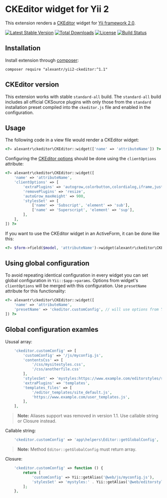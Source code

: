 # CKEditor widget for Yii 2

This extension renders a [CKEditor](http://ckeditor.com/) widget for [Yii framework 2.0](http://www.yiiframework.com).

[![Latest Stable Version](https://poser.pugx.org/alexantr/yii2-ckeditor/v/stable)](https://packagist.org/packages/alexantr/yii2-ckeditor)
[![Total Downloads](https://poser.pugx.org/alexantr/yii2-ckeditor/downloads)](https://packagist.org/packages/alexantr/yii2-ckeditor)
[![License](https://poser.pugx.org/alexantr/yii2-ckeditor/license)](https://packagist.org/packages/alexantr/yii2-ckeditor)
[![Build Status](https://travis-ci.org/alexantr/yii2-ckeditor.svg?branch=master)](https://travis-ci.org/alexantr/yii2-ckeditor)

## Installation

Install extension through [composer](http://getcomposer.org/):

```
composer require "alexantr/yii2-ckeditor:^1.1"
```

## CKEditor version

This extension works with stable `standard-all` build. The `standard-all` build includes all official CKSource
plugins with only those from the `standard` installation preset compiled into the `ckeditor.js` file and
enabled in the configuration.

## Usage

The following code in a view file would render a CKEditor widget:

```php
<?= alexantr\ckeditor\CKEditor::widget(['name' => 'attributeName']) ?>
```

Configuring the [CKEditor options](http://docs.ckeditor.com/#!/api/CKEDITOR.config) should be done
using the `clientOptions` attribute:

```php
<?= alexantr\ckeditor\CKEditor::widget([
    'name' => 'attributeName',
    'clientOptions' => [
        'extraPlugins' => 'autogrow,colorbutton,colordialog,iframe,justify,showblocks',
        'removePlugins' => 'resize',
        'autoGrow_maxHeight' => 900,
        'stylesSet' => [
            ['name' => 'Subscript', 'element' => 'sub'],
            ['name' => 'Superscript', 'element' => 'sup'],
        ],
    ],
]) ?>
```

If you want to use the CKEditor widget in an ActiveForm, it can be done like this:

```php
<?= $form->field($model, 'attributeName')->widget(alexantr\ckeditor\CKEditor::className()) ?>
```

## Using global configuration

To avoid repeating identical configuration in every widget you can set global configuration in
`Yii::$app->params`. Options from widget's `clientOptions` will be merged with this configuration. Use `presetName`
attribute for this functionality:

```php
<?= alexantr\ckeditor\CKEditor::widget([
    'name' => 'attributeName',
    'presetName' => 'ckeditor.customConfig', // will use options from Yii::$app->params['ckeditor.customConfig']
]) ?>
```

## Global configuration examles

Ususal array:

```php
    'ckeditor.customConfig' => [
        'customConfig' => '/js/myconfig.js',
        'contentsCss' => [
            '/css/mysitestyles.css',
            '/css/anotherfile.css'
        ],
        'stylesSet' => 'mystyles:https://www.example.com/editorstyles/styles.js',
        'extraPlugins' => 'templates',
        'templates_files' => [
            '/editor_templates/site_default.js',
            'https://www.example.com/user_templates.js',
        ],
    ],
```

> **Note:** Aliases support was removed in version 1.1. Use callable string or Closure instead.

Callable string:

```php
    'ckeditor.customConfig' => 'app\helpers\Editor::getGlobalConfig',
```

> **Note:** Method `Editor::getGlobalConfig` must return array.

Closure:

```php
    'ckeditor.customConfig' => function () {
        return [
            'customConfig' => Yii::getAlias('@web/js/myconfig.js'),
            'stylesSet' => 'mystyles:' . Yii::getAlias('@web/editorstyles/styles.js'),
        ];
    },
```
